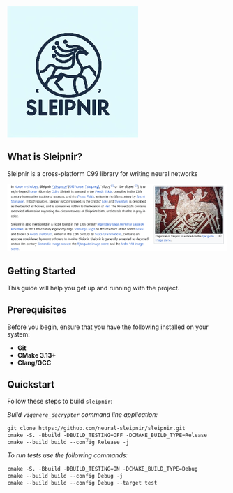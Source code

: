 ![sleipnir_logo.png](./docs/images/sleipnir_logo.png)

## What is Sleipnir?

Sleipnir is a cross-platform C99 library for writing neural networks

![sleipnir.png](./docs/images/sleipnir.png)

## Getting Started

This guide will help you get up and running with the project.

## Prerequisites

Before you begin, ensure that you have the following installed on your system:

- **Git**
- **CMake 3.13+**
- **Clang/GCC**

## Quickstart

Follow these steps to build `sleipnir`:

*Build `vigenere_decrypter` command line application:*
```shell
git clone https://github.com/neural-sleipnir/sleipnir.git
cmake -S. -Bbuild -DBUILD_TESTING=OFF -DCMAKE_BUILD_TYPE=Release
cmake --build build --config Release -j
```

*To run tests use the following commands:*
```shell
cmake -S. -Bbuild -DBUILD_TESTING=ON -DCMAKE_BUILD_TYPE=Debug
cmake --build build --config Debug -j
cmake --build build --config Debug --target test
```